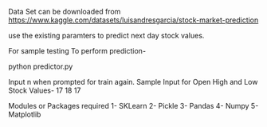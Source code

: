 Data Set can be downloaded from 
https://www.kaggle.com/datasets/luisandresgarcia/stock-market-prediction

use the existing paramters to predict next day stock values.


For sample testing
To perform prediction- 

python predictor.py

Input n when prompted for train again.
Sample Input for Open High and Low Stock Values-
17
18
17


Modules or Packages required
1- SKLearn
2- Pickle
3- Pandas
4- Numpy
5- Matplotlib
